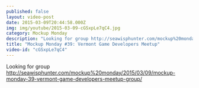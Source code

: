 ```yaml
---
published: false
layout: video-post
date: 2015-03-09T20:44:58.000Z
img: img/youtube/2015-03-09-cGSxpLe7qC4.jpg
category: Mockup Monday
description: "Looking for group http://seawisphunter.com/mockup%20monday/2015/03/09/mockup-monday-39-vermont-game-developers-meetup-group/"
title: "Mockup Monday #39: Vermont Game Developers Meetup"
video-id: "cGSxpLe7qC4"
---
```

Looking for group http://seawisphunter.com/mockup%20monday/2015/03/09/mockup-monday-39-vermont-game-developers-meetup-group/
